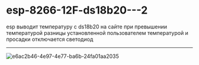 # esp-8266-12F-ds18b20---2
esp выводит температуру с ds18b20 на сайте
 при превышении температурой разницы установленной пользователем температурой и просадки отключается светодиод 
 ***
![e6ac2b46-4e97-4e77-ba6b-24fa01aa2035](https://user-images.githubusercontent.com/92204331/152386920-5e6ec525-f544-4a40-80d7-59477684361b.jpg)
